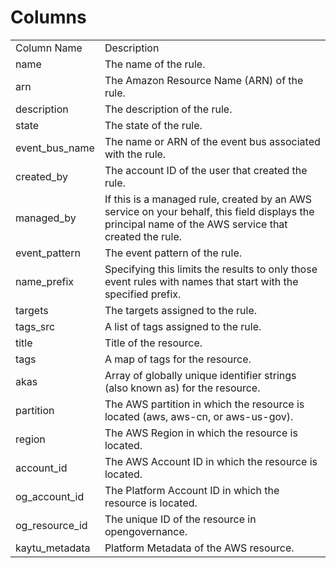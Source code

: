 # Columns  

<table>
	<tr><td>Column Name</td><td>Description</td></tr>
	<tr><td>name</td><td>The name of the rule.</td></tr>
	<tr><td>arn</td><td>The Amazon Resource Name (ARN) of the rule.</td></tr>
	<tr><td>description</td><td>The description of the rule.</td></tr>
	<tr><td>state</td><td>The state of the rule.</td></tr>
	<tr><td>event_bus_name</td><td>The name or ARN of the event bus associated with the rule.</td></tr>
	<tr><td>created_by</td><td>The account ID of the user that created the rule.</td></tr>
	<tr><td>managed_by</td><td>If this is a managed rule, created by an AWS service on your behalf, this field displays the principal name of the AWS service that created the rule.</td></tr>
	<tr><td>event_pattern</td><td>The event pattern of the rule.</td></tr>
	<tr><td>name_prefix</td><td>Specifying this limits the results to only those event rules with names that start with the specified prefix.</td></tr>
	<tr><td>targets</td><td>The targets assigned to the rule.</td></tr>
	<tr><td>tags_src</td><td>A list of tags assigned to the rule.</td></tr>
	<tr><td>title</td><td>Title of the resource.</td></tr>
	<tr><td>tags</td><td>A map of tags for the resource.</td></tr>
	<tr><td>akas</td><td>Array of globally unique identifier strings (also known as) for the resource.</td></tr>
	<tr><td>partition</td><td>The AWS partition in which the resource is located (aws, aws-cn, or aws-us-gov).</td></tr>
	<tr><td>region</td><td>The AWS Region in which the resource is located.</td></tr>
	<tr><td>account_id</td><td>The AWS Account ID in which the resource is located.</td></tr>
	<tr><td>og_account_id</td><td>The Platform Account ID in which the resource is located.</td></tr>
	<tr><td>og_resource_id</td><td>The unique ID of the resource in opengovernance.</td></tr>
	<tr><td>kaytu_metadata</td><td>Platform Metadata of the AWS resource.</td></tr>
</table>